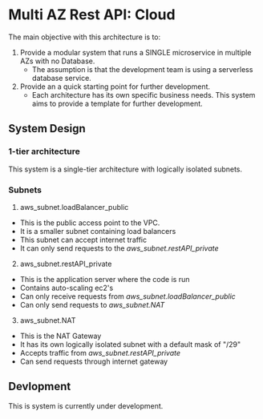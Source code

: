 # Multi AZ Rest API: Cloud

The main objective with this architecture is to:
1. Provide a modular system that runs a SINGLE microservice in multiple AZs with no Database.
    - The assumption is that the development team is using a serverless database service.
2. Provide an a quick starting point for further development.
    - Each architecture has its own specific business needs. This system aims to provide a template for further development.

## System Design
### 1-tier architecture
This system is a single-tier architecture with logically isolated subnets.

### Subnets
1. aws_subnet.loadBalancer_public
- This is the public access point to the VPC.
- It is a smaller subnet containing load balancers
- This subnet can accept internet traffic
- It can only send requests to the *aws_subnet.restAPI_private*

2. aws_subnet.restAPI_private
- This is the application server where the code is run
- Contains auto-scaling ec2's
- Can only receive requests from *aws_subnet.loadBalancer_public*
- Can only send requests to *aws_subnet.NAT*

3. aws_subnet.NAT
- This is the NAT Gateway
- It has its own logically isolated subnet with a default mask of "/29"
- Accepts traffic from *aws_subnet.restAPI_private*
- Can send requests through internet gateway

## Devlopment

This is system is currently under development.